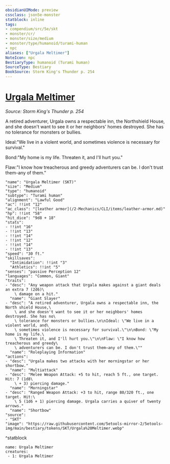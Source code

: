 ```yaml
---
obsidianUIMode: preview
cssclass: json5e-monster
statblock: inline
tags:
- compendium/src/5e/skt
- monster/cr/
- monster/size/medium
- monster/type/humanoid/turami-human
- npc
aliases: ["Urgala Meltimer"]
NoteIcon: npc
BestiaryType: humanoid (Turami human)
SourceType: Bestiary
BookSource: Storm King's Thunder p. 254
---
```

# [Urgala Meltimer](2-Mechanics/CLI/bestiary/npc/urgala-meltimer-skt.md)
*Source: Storm King's Thunder p. 254*  

A retired adventurer, Urgala owns a respectable inn, the Northshield House, and she doesn't want to see it or her neighbors' homes destroyed. She has no tolerance for monsters or bullies.

Ideal:"We live in a violent world, and sometimes violence is necessary for survival."

Bond:"My home is my life. Threaten it, and I'll hurt you."

Flaw:"I know how treacherous and greedy adventurers can be. I don't trust them-any of them."

```statblock
"name": "Urgala Meltimer (SKT)"
"size": "Medium"
"type": "humanoid"
"subtype": "Turami human"
"alignment": "Lawful Good"
"ac": !!int "12"
"ac_class": "[leather armor](/2-Mechanics/CLI/items/leather-armor.md)"
"hp": !!int "58"
"hit_dice": "9d8 + 18"
"stats":
- !!int "16"
- !!int "13"
- !!int "14"
- !!int "12"
- !!int "14"
- !!int "13"
"speed": "30 ft."
"skillsaves":
  "Intimidation": !!int "3"
  "Athletics": !!int "5"
"senses": "passive Perception 12"
"languages": "Common, Giant"
"traits":
- "desc": "Any weapon attack that Urgala makes against a giant deals an extra 7 (2d6)\
    \ damage on a hit."
  "name": "Giant Slayer"
- "desc": "A retired adventurer, Urgala owns a respectable inn, the North shield House,\
    \ and she doesn't want to see it or her neighbors' homes destroyed. She has no\
    \ tolerance for monsters or bullies.\n\nIdeal: \"We live in a violent world, and\
    \ sometimes violence is necessary for survival.\"\n\nBond: \"My home is my life.\
    \ Threaten it, and I'll hurt you.\"\n\nFlaw: \"I know how treacherous and greedy\
    \ adventurers can be. I don't trust them—any of them.\""
  "name": "Roleplaying Information"
"actions":
- "desc": "Urgala makes two attacks with her morningstar or her shortbow."
  "name": "Multiattack"
- "desc": "Melee Weapon Attack: +5 to hit, reach 5 ft., one target. Hit: 7 (1d8\
    \ + 3) piercing damage."
  "name": "Morningstar"
- "desc": "Ranged Weapon Attack: +3 to hit, range 80/320 ft., one target. Hit:\
    \ 5 (1d6 + 1) piercing damage. Urgala carries a quiver of twenty arrows."
  "name": "Shortbow"
"source":
- "SKT"
"image": "https://raw.githubusercontent.com/5etools-mirror-2/5etools-img/main/bestiary/tokens/SKT/Urgala%20Meltimer.webp"
```
^statblock

```encounter-table
name: Urgala Meltimer
creatures:
 - 1: Urgala Meltimer
```